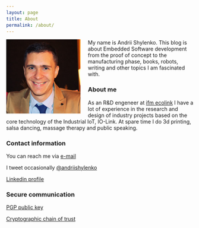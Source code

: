 ```yaml
---
layout: page
title: About
permalink: /about/
---
```


<img style="float: left; padding-left: 0px; padding-bottom: 10px; padding-right: 20px;" src="/images/img/me.jpg" > My name is Andrii Shylenko. This blog is about Embedded Software development from the proof of concept to the manufacturing phase, books, robots, writing and other topics I am fascinated with.


### About me

As an R&D engeneer at [ifm ecolink](https://www.ifm.com) I have a lot of experience in the research and design of industry projects based on the core technology of the Industrial IoT, IO-Link. 
At spare time I do 3d printing, salsa dancing, massage therapy and public speaking.

### Contact information
You can reach me via [e-mail](mailto:andrii@shylenko.com)

I tweet occasionally [@andriishylenko](https://twitter.com/AndriiShylenko)

[Linkedin profile](https://www.linkedin.com/in/andrewshylenko/)

### Secure communication
[PGP public key](/publickey/)

[Cryptographic chain of trust](https://keybase.io/shylenko)
